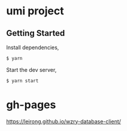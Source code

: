 # umi project

## Getting Started

Install dependencies,

```bash
$ yarn
```

Start the dev server,

```bash
$ yarn start
```

# gh-pages
https://leirong.github.io/wzry-database-client/
